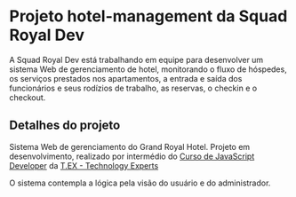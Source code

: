 # Projeto hotel-management da Squad Royal Dev

 A Squad Royal Dev está trabalhando em equipe para desenvolver um sistema Web de gerenciamento de hotel, monitorando o fluxo de hóspedes, os serviços prestados nos apartamentos, a entrada e saída dos funcionários e seus rodízios de trabalho, as reservas, o checkin e o checkout. 

 ## Detalhes do projeto

 Sistema Web de gerenciamento do Grand Royal Hotel. Projeto em desenvolvimento, realizado por intermédio do [Curso de JavaScript Developer](https://www.texperts.com.br/full-stack-javascript-developer/) da [T.EX - Technology Experts](https://texperts.com.br/)

O sistema contempla a lógica pela visão do usuário e do administrador.
